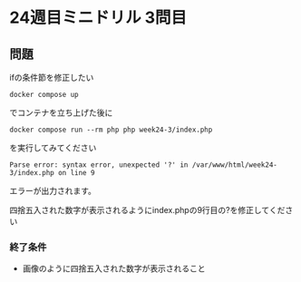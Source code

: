# 24週目ミニドリル 3問目

## 問題

ifの条件節を修正したい

```
docker compose up
```

でコンテナを立ち上げた後に

```
docker compose run --rm php php week24-3/index.php
```

を実行してみてください

```
Parse error: syntax error, unexpected '?' in /var/www/html/week24-3/index.php on line 9
```

 エラーが出力されます。

四捨五入された数字が表示されるようにindex.phpの9行目の?を修正してください

### 終了条件
  - 画像のように四捨五入された数字が表示されること
